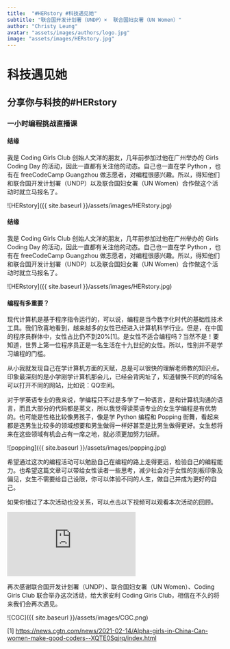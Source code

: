 ```yaml
---
title:  "#HERstory #科技遇见她"
subtitle: "联合国开发计划署（UNDP）×  联合国妇女署（UN Women）"
author: "Christy Leung"
avatar: "assets/images/authors/logo.jpg"
image: "assets/images/HERstory.jpg"
---
```


# 科技遇见她
## 分享你与科技的#HERstory
### 一小时编程挑战直播课



#### 结缘
我是 Coding Girls Club 创始人文洋的朋友，几年前参加过他在广州举办的 Girls Coding Day 的活动，因此一直都有关注他的动态。自己也一直在学 Python ，也有在 freeCodeCamp Guangzhou 做志愿者，对编程很感兴趣。所以，得知他们和联合国开发计划署（UNDP）以及联合国妇女署（UN Women）合作做这个活动时就立马报名了。

![HERstory]({{ site.baseurl }}/assets/images/HERstory.jpg)  

#### 结缘

我是 Coding Girls Club 创始人文洋的朋友，几年前参加过他在广州举办的 Girls Coding Day 的活动，因此一直都有关注他的动态。自己也一直在学 Python ，也有在 freeCodeCamp Guangzhou 做志愿者，对编程很感兴趣。所以，得知他们和联合国开发计划署（UNDP）以及联合国妇女署（UN Women）合作做这个活动时就立马报名了。

![HERstory]({{ site.baseurl }}/assets/images/HERstory.jpg)  

#### 编程有多重要？

现代计算机是基于程序指令运行的，可以说，编程是当今数字化时代的基础性技术工具。我们欣喜地看到，越来越多的女性已经进入计算机科学行业。但是，在中国的程序员群体中，女性占比仍不到20%[1]。是女性不适合编程吗？当然不是！要知道，世界上第一位程序员正是一名生活在十九世纪的女性。所以，性别并不是学习编程的门槛。

从小我就发现自己在学计算机方面的天赋，总是可以很快的理解老师教的知识点。印象最深刻的是小学刚学计算机那会儿，已经会背网址了，知道替换不同的的域名可以打开不同的网站，比如说：QQ空间。

对于学英语专业的我来说，学编程只不过是多学了一种语言，是和计算机沟通的语言，而且大部分的代码都是英文，所以我觉得读英语专业的女生学编程是有优势的。也可能是性格比较像男孩子，像是学 Python 编程和 Popping 街舞，看起来都是选男生比较多的领域想要和男生做得一样好甚至是比男生做得更好。女生想将来在这些领域有机会占有一席之地，就必须更加努力钻研。

![popping]({{ site.baseurl }}/assets/images/popping.jpg)  
  
希望通过这次的编程活动可以勉励自己在编程的路上走得更远，检验自己的编程能力。也希望这篇文章可以带给女性读者一些思考，减少社会对于女性的刻板印象及偏见，女生不需要给自己设限，你可以体验不同的人生，做自己并成为更好的自己。

如果你错过了本次活动也没关系，可以点击以下视频可以观看本次活动的回顾。

<iframe frameborder="0" src="https://weibo.com/tv/show/1034:4616592697524233?from=old_pc_videoshow" allowFullScreen="true"></iframe>

再次感谢联合国开发计划署（UNDP）、联合国妇女署（UN Women）、Coding Girls Club 联合举办这次活动，给大家安利 Coding Girls Club，相信在不久的将来我们会再次遇见。

![CGC]({{ site.baseurl }}/assets/images/CGC.png)  

[1] https://news.cgtn.com/news/2021-02-14/Alpha-girls-in-China-Can-women-make-good-coders--XQTE0Sqjrq/index.html

